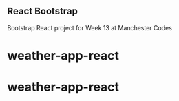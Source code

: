 ## React Bootstrap

Bootstrap React project for Week 13 at Manchester Codes
# weather-app-react
# weather-app-react
